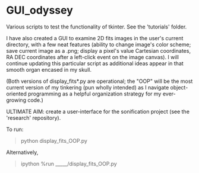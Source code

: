 # GUI_odyssey
Various scripts to test the functionality of tkinter. See the 'tutorials' folder.

I have also created a GUI to examine 2D fits images in the user's current directory, with a few neat features (ability to change image's color scheme; save current image as a .png; display a pixel's value Cartesian coordinates, RA DEC coordinates after a left-click event on the image canvas). I will continue updating this particular script as additional ideas appear in that smooth organ encased in my skull.

(Both versions of display_fits*.py are operational; the "OOP" will be the most current version of my tinkering (pun wholly intended) as I navigate object-oriented programming as a helpful organization strategy for my ever-growing code.)

ULTIMATE AIM: create a user-interface for the sonification project (see the 'research' repository).

To run: 

> python display_fits_OOP.py

Alternatively, 

> ipython
> %run _____/display_fits_OOP.py

